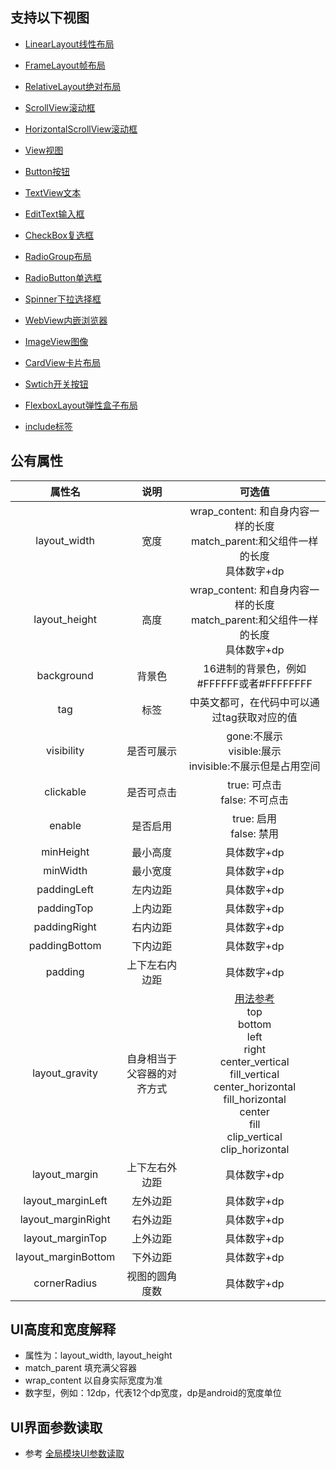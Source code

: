 
## 支持以下视图
- [LinearLayout线性布局](/zh-cn/funcs/ui/uidetail/linearlayout.md)
- [FrameLayout帧布局](/zh-cn/funcs/ui/uidetail/framelayout.md)
- [RelativeLayout绝对布局](/zh-cn/funcs/ui/uidetail/relativelayout.md)
- [ScrollView滚动框](/zh-cn/funcs/ui/uidetail/scrollview.md)
- [HorizontalScrollView滚动框](/zh-cn/funcs/ui/uidetail/h_scrollview.md)

- [View视图](/zh-cn/funcs/ui/uidetail/view.md)
- [Button按钮](/zh-cn/funcs/ui/uidetail/button.md)
- [TextView文本](/zh-cn/funcs/ui/uidetail/textview.md)
- [EditText输入框](/zh-cn/funcs/ui/uidetail/edittext.md)
- [CheckBox复选框](/zh-cn/funcs/ui/uidetail/checkbox.md)
- [RadioGroup布局](/zh-cn/funcs/ui/uidetail/radiogroup.md)
- [RadioButton单选框](/zh-cn/funcs/ui/uidetail/radiobutton.md)
- [Spinner下拉选择框](/zh-cn/funcs/ui/uidetail/spinner.md)
- [WebView内嵌浏览器](/zh-cn/funcs/ui/uidetail/webview.md)
- [ImageView图像](/zh-cn/funcs/ui/uidetail/imageview.md)
- [CardView卡片布局](/zh-cn/funcs/ui/uidetail/cardview.md)
- [Swtich开关按钮](/zh-cn/funcs/ui/uidetail/switch.md)
- [FlexboxLayout弹性盒子布局](/zh-cn/funcs/ui/uidetail/flexboxlayout.md)
- [include标签](/zh-cn/funcs/ui/uidetail/includetag.md)

## 公有属性

| 属性名 | 说明 | 可选值 |
| :------: | :------: | :------: |
| layout_width | 宽度 | wrap_content: 和自身内容一样的长度<br/> match_parent:和父组件一样的长度<br/>具体数字+dp |
| layout_height | 高度 | wrap_content: 和自身内容一样的长度<br/> match_parent:和父组件一样的长度<br/>具体数字+dp |
| background | 背景色 | 16进制的背景色，例如#FFFFFF或者#FFFFFFFF |
| tag | 标签 | 中英文都可，在代码中可以通过tag获取对应的值 |
| visibility | 是否可展示 | gone:不展示<br/>visible:展示<br/>invisible:不展示但是占用空间 |
| clickable | 是否可点击 | true: 可点击 <br/>false: 不可点击 |
| enable | 是否启用 | true: 启用 <br/>false: 禁用 |
| minHeight | 最小高度 | 具体数字+dp |
| minWidth | 最小宽度 | 具体数字+dp |
| paddingLeft | 左内边距 | 具体数字+dp |
| paddingTop | 上内边距 | 具体数字+dp |
| paddingRight | 右内边距 | 具体数字+dp |
| paddingBottom | 下内边距 | 具体数字+dp |
| padding | 上下左右内边距 | 具体数字+dp |
| layout_gravity | 自身相当于父容器的对齐方式 |[用法参考](https://blog.csdn.net/gaojinshan/article/details/44917205)<br/>top<br/>bottom<br/>left<br/>right<br/>center_vertical<br/>fill_vertical<br/>center_horizontal<br/>fill_horizontal<br/>center<br/>fill<br/>clip_vertical<br/>clip_horizontal<br/> |
| layout_margin | 上下左右外边距 | 具体数字+dp |
| layout_marginLeft | 左外边距 | 具体数字+dp |
| layout_marginRight | 右外边距 | 具体数字+dp |
| layout_marginTop | 上外边距 | 具体数字+dp |
| layout_marginBottom | 下外边距 | 具体数字+dp |
| cornerRadius | 视图的圆角度数 | 具体数字+dp |


## UI高度和宽度解释
- 属性为：layout_width, layout_height
- match_parent 填充满父容器
- wrap_content 以自身实际宽度为准
- 数字型，例如：12dp，代表12个dp宽度，dp是android的宽度单位

## UI界面参数读取

- 参考  [全局模块UI参数读取](/zh-cn/funcs/global/global.md#ui参数读取)